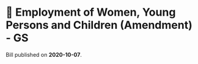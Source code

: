 # 📄  Employment of Women, Young Persons and Children (Amendment) - GS

Bill published on **2020-10-07**.


